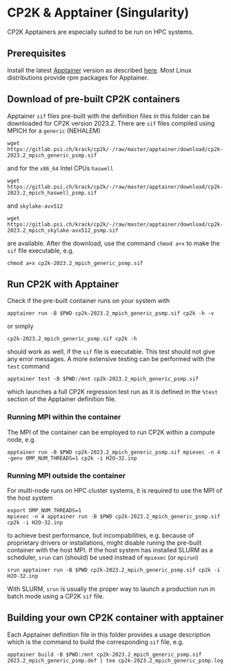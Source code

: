 # CP2K & Apptainer (Singularity)

CP2K Apptainers are especially suited to be run on HPC systems.

## Prerequisites

Install the latest [Apptainer](https://apptainer.org/) version as described [here](https://apptainer.org/docs/admin/latest/installation.html#installation-on-linux). Most Linux distributions provide rpm packages for Apptainer.

## Download of pre-built CP2K containers

Apptainer `sif` files pre-built with the definition files in this folder can be downloaded for CP2K version 2023.2. There are `sif` files compiled using MPICH for a `generic` (NEHALEM)

```
wget https://gitlab.psi.ch/krack/cp2k/-/raw/master/apptainer/download/cp2k-2023.2_mpich_generic_psmp.sif
```

and for the `x86_64` Intel CPUs `haswell`

```
wget https://gitlab.psi.ch/krack/cp2k/-/raw/master/apptainer/download/cp2k-2023.2_mpich_haswell_psmp.sif
```

and `skylake-avx512`

```
wget https://gitlab.psi.ch/krack/cp2k/-/raw/master/apptainer/download/cp2k-2023.2_mpich_skylake-avx512_psmp.sif
```

are available. After the download, use the command `chmod a+x` to make the `sif` file executable, e.g.

```
chmod a+x cp2k-2023.2_mpich_generic_psmp.sif
```

## Run CP2K with Apptainer

Check if the pre-built container runs on your system with

```
apptainer run -B $PWD cp2k-2023.2_mpich_generic_psmp.sif cp2k -h -v
```

or simply

```
cp2k-2023.2_mpich_generic_psmp.sif cp2k -h
```

should work as well, if the `sif` file is executable. This test should not give any error messages.
A more extensive testing can be performed with the `test` command

```
apptainer test -B $PWD:/mnt cp2k-2023.2_mpich_generic_psmp.sif
```

which launches a full CP2K regression test run as it is defined in the `%test` section of the Apptainer definition file.

### Running MPI within the container

The MPI of the container can be employed to run CP2K within a compute node, e.g.

```
apptainer run -B $PWD cp2k-2023.2_mpich_generic_psmp.sif mpiexec -n 4 -genv OMP_NUM_THREADS=1 cp2k -i H2O-32.inp
```

### Running MPI outside the container

For multi-node runs on HPC cluster systems, it is required to use the MPI of the host system

```
export OMP_NUM_THREADS=1
mpiexec -n 4 apptainer run -B $PWD cp2k-2023.2_mpich_generic_psmp.sif cp2k -i H2O-32.inp
```

to achieve best performance, but incompabilities, e.g. because of proprietary drivers or installations, might disable runing the pre-built container with the host MPI. If the host system has installed SLURM as a scheduler, `srun` can (should) be used instead of `mpiexec` (or `mpirun`)

```
srun apptainer run -B $PWD cp2k-2023.2_mpich_generic_psmp.sif cp2k -i H2O-32.inp
```

With SLURM, `srun` is usually the proper way to launch a production run in batch mode using a CP2K `sif` file.

## Building your own CP2K container with apptainer

Each Apptainer definition file in this folder provides a usage description which is the command to build the corresponding `sif` file, e.g.

```
apptainer build -B $PWD:/mnt cp2k-2023.2_mpich_generic_psmp.sif 2023.2_mpich_generic_psmp.def | tee cp2k-2023.2_mpich_generic_psmp.log
```
